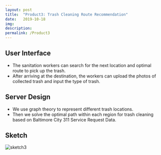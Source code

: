 ```yaml
---
layout: post
title:  "Product3: Trash Cleaning Route Recommendation"
date:   2019-10-18
img:
description:
permalink: /Product3
---
```

## User Interface
* The sanitation workers can search for the next location and optimal route to pick up the trash.
* After arriving at the destination, the workers can upload the photos of collected trash and input the type of trash.

## Server Design
* We use graph theory to represent different trash locations.
* Then we solve the optimal path within each region for trash cleaning based on Baltimore City 311 Service Request Data.

## Sketch
![sketch3](https://advds71x.github.io/DataSprint/img/sketch_yifan.jpg)
